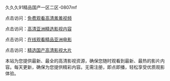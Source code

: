 久久久91精品国产一区二区-0807mf

点击访问：<a href="https://heiliaoxqkkct.pages.dev">免费观看高清羞羞视频</a>

点击访问：<a href="https://heiliaoxwd5i8.pages.dev">高清亚洲精选影视内容</a>

点击访问：<a href="https://heiliaowt0d7p.pages.dev">在线观看精品亚洲电影</a>

点击访问：<a href="https://heiliaoga6s9v.pages.dev">精选国产高清影视大片</a>

本站为您提供最新、最全的高清影视资源，确保您随时观看到最新、最热的影片内容。每天更新，确保为您提供精彩内容。无需注册，即点即播，轻松享受优质观影体验。

<span style="display:none;">[Canonical link](https://github.com/yt20250708/yt20250708 ）</span>
